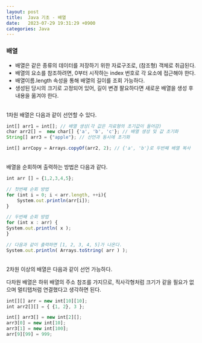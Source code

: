 ```yaml
---
layout: post
title:  Java 기초 - 배열
date:   2023-07-29 19:31:29 +0900
categories: Java
---
```

### **배열**

-   배열은 같은 종류의 데이터를 저장하기 위한 자료구조로, (참조형) 객체로 취급된다.
-   배열의 요소를 참조하려면, 0부터 시작하는 index 번호로 각 요소에 접근해야 한다.
-   배열이름.length 속성을 통해 배열의 길이를 조회 가능하다.
-   생성된 당시의 크기로 고정되어 있어, 길이 변경 팔요하다면 새로운 배열을 생성 후 내용을 옮겨야 한다.

<br>
1차원 배열은 다음과 같이 선언할 수 있다.

```javascript
int[] arr1 = int[]; // 배열 생성(각 값은 자료형의 초기값이 들어감)
char arr2[] =  new char[] {'a', 'b', 'c'}; // 배열 생성 및 값 초기화
String[] arr3 = {"apple"}; // 선언과 동시에 초기화

int[] arrCopy = Arrays.copyOf(arr2, 2); // {'a', 'b'}로 두번째 배열 복사
```
<br>
배열을 순회하며 출력하는 방법은 다음과 같다.

```javascript
int arr [] = {1,2,3,4,5};

// 첫번째 순회 방법
for (int i = 0; i < arr.length, ++i){
	System.out.println(arr[i]);
}

// 두번째 순회 방법
for (int x : arr) {
System.out.println( x );
}

// 다음과 같이 출력하면 [1, 2, 3, 4, 5]가 나온다.
System.out.println( Arrays.toString( arr ) );
```
<br>
2차원 이상의 배열은 다음과 같이 선언 가능하다.

다차원 배열은 하위 배열의 주소 참조를 가지므로, 직사각형처럼 크기가 같을 필요가 없으며 멀티탭처럼 연결했다고 생각하면 된다.

```javascript
int[][] arr = new int[10][10];
int arr2[][] = { {1, 2}, 3 };

int[] arr3[] = new int[2][];
arr3[0] = new int[10];
arr3[1] = new int[100];
arr[9][99] = 999;
```
